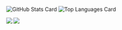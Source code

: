 ![GitHub Stats Card](https://github-readme-stats.vercel.app/api?username=uehoho18)
![Top Languages Card](https://github-readme-stats.vercel.app/api/top-langs/?username=uehoho18)


<a href="https://github.com/anuraghazra/github-readme-stats">
  <img align="left" src="https://github-readme-stats.vercel.app/api?username=uehoho18&count_private=true&show_icons=true" />
</a>
<a href="https://github.com/anuraghazra/github-readme-stats">
  <img align="left" src="https://github-readme-stats.vercel.app/api/top-langs/?username=uehoho18" />
</a>
